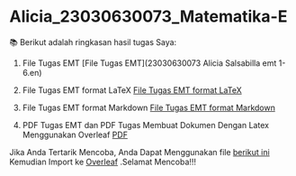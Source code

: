 # Alicia_23030630073_Matematika-E
📚 Berikut adalah ringkasan hasil tugas Saya:

1. File Tugas EMT
[File Tugas EMT](23030630073 Alicia Salsabilla emt 1-6.en)

2. File Tugas EMT format LaTeX
[File Tugas EMT format LaTeX]()

3. File Tugas EMT format Markdown
[File Tugas EMT format Markdown]()

4. PDF Tugas EMT dan PDF Tugas Membuat Dokumen Dengan Latex Menggunakan Overleaf
[PDF]()

Jika Anda Tertarik Mencoba, Anda Dapat Menggunakan file [berikut ini]() Kemudian Import ke [Overleaf](https://www.overleaf.com/) .Selamat Mencoba!!!
